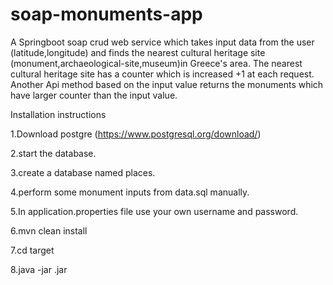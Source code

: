 # soap-monuments-app
A Springboot soap crud web service which takes input data from the user (latitude,longitude) and finds the nearest cultural heritage site
(monument,archaeological-site,museum)in Greece's area. 
The nearest cultural heritage site has a counter which is increased +1 at each request.
Another Api method based on the input value returns the monuments which have larger counter than the input value. 

Installation instructions

1.Download postgre (https://www.postgresql.org/download/)

2.start the database.

3.create a database named places.

4.perform some monument inputs from data.sql manually.

5.In application.properties file use your own username and password.

6.mvn clean install

7.cd target

8.java -jar <yourfilename>.jar 
 



